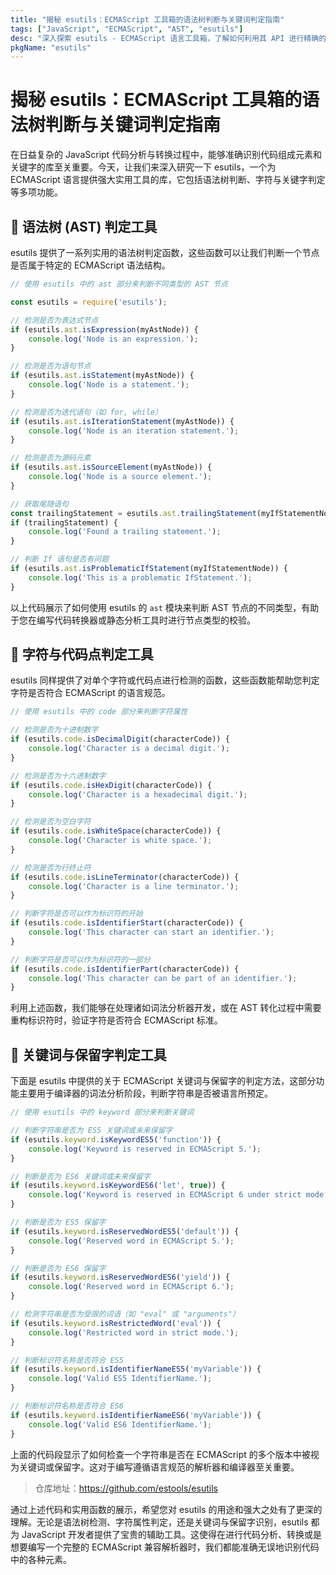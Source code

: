```yaml
---
title: "揭秘 esutils：ECMAScript 工具箱的语法树判断与关键词判定指南"
tags: ["JavaScript", "ECMAScript", "AST", "esutils"]
desc: "深入探索 esutils - ECMAScript 语言工具箱，了解如何利用其 API 进行精确的语法树分析和关键字检测。"
pkgName: "esutils"
---
```


# 揭秘 esutils：ECMAScript 工具箱的语法树判断与关键词判定指南

在日益复杂的 JavaScript 代码分析与转换过程中，能够准确识别代码组成元素和关键字的库至关重要。今天，让我们来深入研究一下 esutils，一个为 ECMAScript 语言提供强大实用工具的库，它包括语法树判断、字符与关键字判定等多项功能。

## 🌲 语法树 (AST) 判定工具

esutils 提供了一系列实用的语法树判定函数，这些函数可以让我们判断一个节点是否属于特定的 ECMAScript 语法结构。

```javascript
// 使用 esutils 中的 ast 部分来判断不同类型的 AST 节点

const esutils = require('esutils');

// 检测是否为表达式节点
if (esutils.ast.isExpression(myAstNode)) {
    console.log('Node is an expression.');
}

// 检测是否为语句节点
if (esutils.ast.isStatement(myAstNode)) {
    console.log('Node is a statement.');
}

// 检测是否为迭代语句（如 for, while）
if (esutils.ast.isIterationStatement(myAstNode)) {
    console.log('Node is an iteration statement.');
}

// 检测是否为源码元素
if (esutils.ast.isSourceElement(myAstNode)) {
    console.log('Node is a source element.');
}

// 获取尾随语句
const trailingStatement = esutils.ast.trailingStatement(myIfStatementNode);
if (trailingStatement) {
    console.log('Found a trailing statement.');
}

// 判断 If 语句是否有问题
if (esutils.ast.isProblematicIfStatement(myIfStatementNode)) {
    console.log('This is a problematic IfStatement.');
}
```
以上代码展示了如何使用 esutils 的 `ast` 模块来判断 AST 节点的不同类型，有助于您在编写代码转换器或静态分析工具时进行节点类型的校验。

## 🧩 字符与代码点判定工具

esutils 同样提供了对单个字符或代码点进行检测的函数，这些函数能帮助您判定字符是否符合 ECMAScript 的语言规范。

```javascript
// 使用 esutils 中的 code 部分来判断字符属性

// 检测是否为十进制数字
if (esutils.code.isDecimalDigit(characterCode)) {
    console.log('Character is a decimal digit.');
}

// 检测是否为十六进制数字
if (esutils.code.isHexDigit(characterCode)) {
    console.log('Character is a hexadecimal digit.');
}

// 检测是否为空白字符
if (esutils.code.isWhiteSpace(characterCode)) {
    console.log('Character is white space.');
}

// 检测是否为行终止符
if (esutils.code.isLineTerminator(characterCode)) {
    console.log('Character is a line terminator.');
}

// 判断字符是否可以作为标识符的开始
if (esutils.code.isIdentifierStart(characterCode)) {
    console.log('This character can start an identifier.');
}

// 判断字符是否可以作为标识符的一部分
if (esutils.code.isIdentifierPart(characterCode)) {
    console.log('This character can be part of an identifier.');
}
```

利用上述函数，我们能够在处理诸如词法分析器开发，或在 AST 转化过程中需要重构标识符时，验证字符是否符合 ECMAScript 标准。

## 🔑 关键词与保留字判定工具

下面是 esutils 中提供的关于 ECMAScript 关键词与保留字的判定方法，这部分功能主要用于编译器的词法分析阶段，判断字符串是否被语言所预定。

```javascript
// 使用 esutils 中的 keyword 部分来判断关键词

// 判断字符串是否为 ES5 关键词或未来保留字
if (esutils.keyword.isKeywordES5('function')) {
    console.log('Keyword is reserved in ECMAScript 5.');
}

// 判断是否为 ES6 关键词或未来保留字
if (esutils.keyword.isKeywordES6('let', true)) {
    console.log('Keyword is reserved in ECMAScript 6 under strict mode.');
}

// 判断是否为 ES5 保留字
if (esutils.keyword.isReservedWordES5('default')) {
    console.log('Reserved word in ECMAScript 5.');
}

// 判断是否为 ES6 保留字
if (esutils.keyword.isReservedWordES6('yield')) {
    console.log('Reserved word in ECMAScript 6.');
}

// 检测字符串是否为受限的词语（如 "eval" 或 "arguments"）
if (esutils.keyword.isRestrictedWord('eval')) {
    console.log('Restricted word in strict mode.');
}

// 判断标识符名称是否符合 ES5
if (esutils.keyword.isIdentifierNameES5('myVariable')) {
    console.log('Valid ES5 IdentifierName.');
}

// 判断标识符名称是否符合 ES6
if (esutils.keyword.isIdentifierNameES6('myVariable')) {
    console.log('Valid ES6 IdentifierName.');
}
```

上面的代码段显示了如何检查一个字符串是否在 ECMAScript 的多个版本中被视为关键词或保留字。这对于编写遵循语言规范的解析器和编译器至关重要。

> 仓库地址：https://github.com/estools/esutils

通过上述代码和实用函数的展示，希望您对 esutils 的用途和强大之处有了更深的理解。无论是语法树检测、字符属性判定，还是关键词与保留字识别，esutils 都为 JavaScript 开发者提供了宝贵的辅助工具。这使得在进行代码分析、转换或是想要编写一个完整的 ECMAScript 兼容解析器时，我们都能准确无误地识别代码中的各种元素。